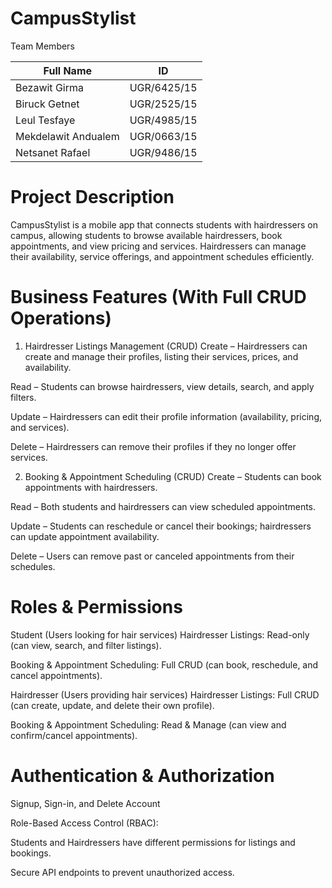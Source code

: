 # CampusStylist
Team Members

| Full Name              | ID           |
|------------------------|--------------|
| Bezawit Girma          | UGR/6425/15  |
| Biruck Getnet          | UGR/2525/15  |
| Leul Tesfaye           | UGR/4985/15  |
| Mekdelawit Andualem    | UGR/0663/15  |
| Netsanet Rafael        | UGR/9486/15  |


# Project Description
CampusStylist is a mobile app that connects students with hairdressers on campus, allowing students to browse available hairdressers, book appointments, and view pricing and services. Hairdressers can manage their availability, service offerings, and appointment schedules efficiently.

# Business Features (With Full CRUD Operations)
1. Hairdresser Listings Management (CRUD)
Create – Hairdressers can create and manage their profiles, listing their services, prices, and availability.

Read – Students can browse hairdressers, view details, search, and apply filters.

Update – Hairdressers can edit their profile information (availability, pricing, and services).

Delete – Hairdressers can remove their profiles if they no longer offer services.

2. Booking & Appointment Scheduling (CRUD)
Create – Students can book appointments with hairdressers.

Read – Both students and hairdressers can view scheduled appointments.

Update – Students can reschedule or cancel their bookings; hairdressers can update appointment availability.

Delete – Users can remove past or canceled appointments from their schedules.

# Roles & Permissions
Student (Users looking for hair services)
Hairdresser Listings: Read-only (can view, search, and filter listings).

Booking & Appointment Scheduling: Full CRUD (can book, reschedule, and cancel appointments).

Hairdresser (Users providing hair services)
Hairdresser Listings: Full CRUD (can create, update, and delete their own profile).

Booking & Appointment Scheduling: Read & Manage (can view and confirm/cancel appointments).

# Authentication & Authorization
Signup, Sign-in, and Delete Account

Role-Based Access Control (RBAC):

Students and Hairdressers have different permissions for listings and bookings.

Secure API endpoints to prevent unauthorized access.
